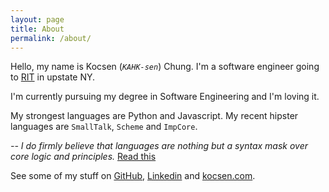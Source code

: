 ```yaml
---
layout: page
title: About
permalink: /about/
---
```


Hello, my name is Kocsen (*`KAHK-sen`*) Chung. I'm a software engineer going to [RIT](https://rit.edu) in upstate NY. 

I'm currently pursuing my degree in Software Engineering and I'm loving it.

My strongest languages are Python and Javascript. 
My recent hipster languages are `SmallTalk`, `Scheme` and `ImpCore`. 

*-- I do firmly believe that languages are nothing but a syntax mask over core logic and principles.* [Read this][lang-dont-matter]

See some of my stuff on [GitHub][gh], [Linkedin][linkedin] and [kocsen.com](http://kocsen.com).

[lang-dont-matter]: http://spin.atomicobject.com/2015/07/15/language-doesnt-matter/
[gh]: https://github.com/kocsenc
[linkedin]: https://linkedin.com/in/kocsen
